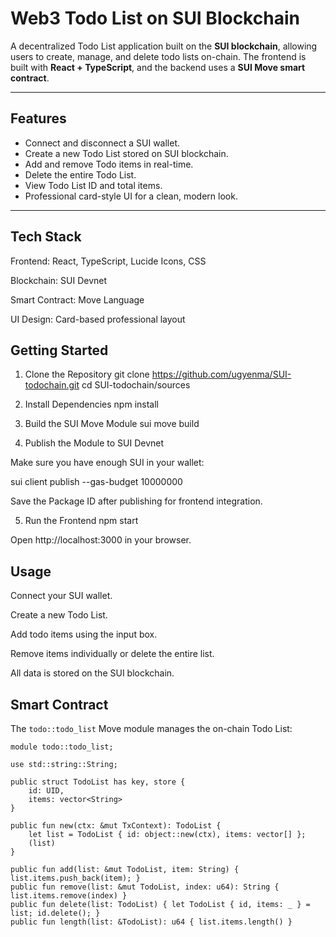 # Web3 Todo List on SUI Blockchain

A decentralized Todo List application built on the **SUI blockchain**, allowing users to create, manage, and delete todo lists on-chain. The frontend is built with **React + TypeScript**, and the backend uses a **SUI Move smart contract**.

---

## Features

- Connect and disconnect a SUI wallet.
- Create a new Todo List stored on SUI blockchain.
- Add and remove Todo items in real-time.
- Delete the entire Todo List.
- View Todo List ID and total items.
- Professional card-style UI for a clean, modern look.

---
## Tech Stack

Frontend: React, TypeScript, Lucide Icons, CSS

Blockchain: SUI Devnet

Smart Contract: Move Language

UI Design: Card-based professional layout

## Getting Started
1. Clone the Repository
git clone https://github.com/ugyenma/SUI-todochain.git
cd SUI-todochain/sources

2. Install Dependencies
npm install

3. Build the SUI Move Module
sui move build

4. Publish the Module to SUI Devnet

Make sure you have enough SUI in your wallet:

sui client publish --gas-budget 10000000


Save the Package ID after publishing for frontend integration.

5. Run the Frontend
npm start


Open http://localhost:3000
 in your browser.

## Usage

Connect your SUI wallet.

Create a new Todo List.

Add todo items using the input box.

Remove items individually or delete the entire list.

All data is stored on the SUI blockchain.
## Smart Contract

The `todo::todo_list` Move module manages the on-chain Todo List:

```move
module todo::todo_list;

use std::string::String;

public struct TodoList has key, store {
    id: UID,
    items: vector<String>
}

public fun new(ctx: &mut TxContext): TodoList {
    let list = TodoList { id: object::new(ctx), items: vector[] };
    (list)
}

public fun add(list: &mut TodoList, item: String) { list.items.push_back(item); }
public fun remove(list: &mut TodoList, index: u64): String { list.items.remove(index) }
public fun delete(list: TodoList) { let TodoList { id, items: _ } = list; id.delete(); }
public fun length(list: &TodoList): u64 { list.items.length() }



